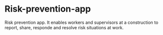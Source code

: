 # Risk-prevention-app
Risk prevention app. It enables workers and supervisors at a construction to report, share, responde and resolve risk situations at work.
